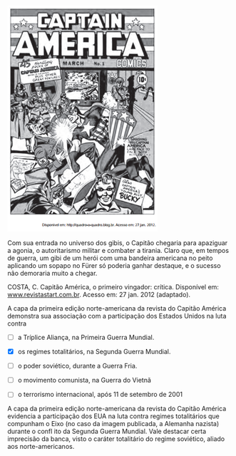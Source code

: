 

![](67a599d3-baf3-b53c-7cac-ffeeb3f0f1d1.png)

Com sua entrada no universo dos gibis, o Capitão chegaria para apaziguar a agonia, o autoritarismo militar e combater a tirania. Claro que, em tempos de guerra, um gibi de um herói com uma bandeira americana no peito aplicando um sopapo no Fürer só poderia ganhar destaque, e o sucesso não demoraria muito a chegar.

COSTA, C. Capitão América, o primeiro vingador: crítica. Disponível em: www.revistastart.com.br. Acesso em: 27 jan. 2012 (adaptado).

A capa da primeira edição norte-americana da revista do Capitão América demonstra sua associação com a participação dos Estados Unidos na luta contra



- [ ] a Tríplice Aliança, na Primeira Guerra Mundial.
- [x] os regimes totalitários, na Segunda Guerra Mundial.
- [ ] o poder soviético, durante a Guerra Fria.
- [ ] o movimento comunista, na Guerra do Vietnã
- [ ] o terrorismo internacional, após 11 de setembro de 2001


A capa da primeira edição norte-americana da revista do Capitão América evidencia a participação dos EUA na luta contra regimes totalitários que compunham o Eixo (no caso da imagem publicada, a Alemanha nazista) durante o confl ito da Segunda Guerra Mundial. Vale destacar certa imprecisão da banca, visto o caráter totalitário do regime soviético, aliado aos norte-americanos.

        